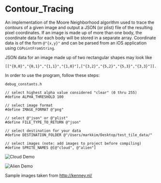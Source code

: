 Contour_Tracing
===============

An implementation of the Moore Neighborhood algorithm used to trace the contours of a given image and output a JSON (or plist) file of the resulting pixel coordinates. If an image is made up of more than one body, the coordinate data for each body will be stored in a separate array. Coordinate data is of the form `@"{x,y}"` and can be parsed from an iOS application using `CGPointFromString`. 

JSON data for an image made up of two rectangular shapes may look like 
    
    [["{0,0}","{0,1}","{1,1}","{1,0}"],["{3,2}","{5,2}","{5,3}","{3,3}"]].

In order to use the program, follow these steps:

    debug_constants.h
    
    // select highest alpha value considered "clear" (0 thru 255)
    #define ALPHA_THRESHOLD 100
    
    // select image format
    #define IMAGE_FORMAT @"png"
    
    // select @"json" or @"plist"
    #define FILE_TYPE_TO_RETURN @"json"
    
    // select destination for your data
    #define DESTINATION_FOLDER @"/Users/markkim/Desktop/test_tile_data/"

    // select images (note: add images to project before compiling)
    #define SPRITE_NAMES @[@"cloud", @"alien"]

![Cloud Demo](http://i.imgur.com/vsH4XQQ.png?raw=true)

![Alien Demo](http://i.imgur.com/KU0g7d5.png?raw=true)

Sample images taken from http://kenney.nl/

